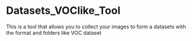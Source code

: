 # Datasets_VOClike_Tool
This is a tool that allows you to collect your images to form a datasets with the format and folders like VOC dataset 
